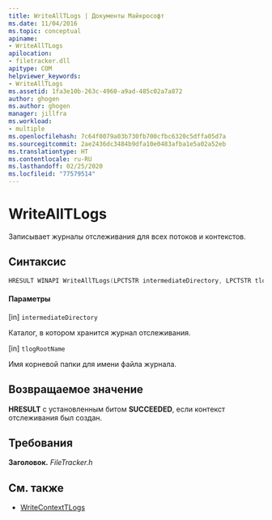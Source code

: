 ```yaml
---
title: WriteAllTLogs | Документы Майкрософт
ms.date: 11/04/2016
ms.topic: conceptual
apiname:
- WriteAllTLogs
apilocation:
- filetracker.dll
apitype: COM
helpviewer_keywords:
- WriteAllTLogs
ms.assetid: 1fa3e10b-263c-4960-a9ad-485c02a7a872
author: ghogen
ms.author: ghogen
manager: jillfra
ms.workload:
- multiple
ms.openlocfilehash: 7c64f0079a03b730fb700cfbc6320c5dffa05d7a
ms.sourcegitcommit: 2ae2436dc3484b9dfa10e0483afba1e5a02a52eb
ms.translationtype: HT
ms.contentlocale: ru-RU
ms.lasthandoff: 02/25/2020
ms.locfileid: "77579514"
---
```

# <a name="writealltlogs"></a>WriteAllTLogs
Записывает журналы отслеживания для всех потоков и контекстов.

## <a name="syntax"></a>Синтаксис

```cpp
HRESULT WINAPI WriteAllTLogs(LPCTSTR intermediateDirectory, LPCTSTR tlogRootName);
```

#### <a name="parameters"></a>Параметры
[in] `intermediateDirectory`

 Каталог, в котором хранится журнал отслеживания.

[in] `tlogRootName`

 Имя корневой папки для имени файла журнала.

## <a name="return-value"></a>Возвращаемое значение
 **HRESULT** с установленным битом **SUCCEEDED**, если контекст отслеживания был создан.

## <a name="requirements"></a>Требования
 **Заголовок.** *FileTracker.h*

## <a name="see-also"></a>См. также
- [WriteContextTLogs](../msbuild/writecontexttlogs.md)